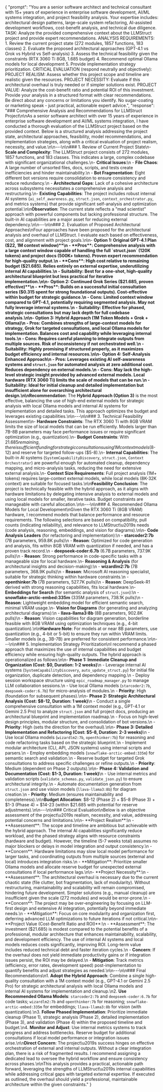 {
  "prompt": "You are a senior software architect and technical consultant with 15+ years of experience in enterprise software development, AI/ML systems integration, and project feasibility analysis. Your expertise includes: architectural design patterns, large-scale system refactoring, AI-assisted development workflows, cost-benefit analysis, and technical due diligence. TASK: Analyze the provided comprehensive context about the LLMStruct project and provide expert recommendations. ANALYSIS REQUIREMENTS: 1. Review the current project state (272 modules, 1857 functions, 183 classes) 2. Evaluate the proposed architectural approaches (GPT-4.1 vs Grok vs Hybrid vs Self-analysis) 3. Assess the technical feasibility given the constraints (RTX 3060 Ti 8GB, 1.685 budget) 4. Recommend optimal Ollama models for local development 5. Provide implementation strategy prioritization. CRITICAL EVALUATION (respond neutrally and objectively): PROJECT REALISM: Assess whether this project scope and timeline are realistic given the resources. PROJECT NECESSITY: Evaluate if this architectural overhaul is truly needed or if simpler solutions exist. PROJECT VALUE: Analyze the cost-benefit ratio and potential ROI of this investment. Provide your analysis in a structured format with clear recommendations. Be direct about any concerns or limitations you identify. No sugar-coating or marketing speak - just practical, actionable expert advice.",
  "response": "### Comprehensive Analysis and Recommendations for LLMStruct Project\n\nAs a senior software architect with over 15 years of experience in enterprise software development and AI/ML systems integration, I have conducted a thorough evaluation of the LLMStruct project based on the provided context. Below is a structured analysis addressing the project state, architectural approaches, feasibility, model recommendations, and implementation strategies, along with a critical evaluation of project realism, necessity, and value.\n\n---\n\n### 1. Review of Current Project State\n- **Scale and Complexity**: The LLMStruct project consists of 272 modules, 1857 functions, and 183 classes. This indicates a large, complex codebase with significant organizational challenges.\n- **Critical Issues**:\n  - **File Chaos**: A large number of unsorted files, docs, scripts, and tests create inefficiencies and hinder maintainability.\n  - **Bot Fragmentation**: Eight different bot versions require consolidation to ensure consistency and reduce redundancy.\n  - **Architectural Gaps**: Lack of a cohesive architecture across subsystems necessitates a comprehensive analysis and restructuring.\n- **Existing Capabilities**: The project includes robust internal AI systems (`ai_self_awareness.py`, `struct.json`, `context_orchestrator.py`, and metrics systems) that provide significant self-analysis and optimization potential.\n\n**Observation**: The current state reflects a \"mad scientist\" approach with powerful components but lacking professional structure. The built-in AI capabilities are a major asset for reducing external dependency.\n\n---\n\n### 2. Evaluation of Proposed Architectural Approaches\nFour approaches have been proposed for the architectural analysis and overhaul of LLMStruct. I evaluate each based on effectiveness, cost, and alignment with project goals.\n\n- **Option 1: Original GPT-4.1 Plan ($22, 1M context window)**\n  - **Pros**: Comprehensive analysis with a large context window capable of handling the full `struct.json` (120K tokens) and project docs (500K+ tokens). Proven expert recommendation for high-quality output.\n  - **Cons**: High cost relative to remaining budget ($21.685). Relies entirely on external expertise, underutilizing internal AI capabilities.\n  - **Suitability**: Best for a one-shot, high-quality architectural blueprint but less practical for iterative implementation.\n\n- **Option 2: Continued Grok Series ($21.685, proven effective)**\n  - **Pros**: Builds on a successful initial consultation series ($0.315 spent for strong foundational outputs). Cost-effective within budget for strategic guidance.\n  - **Cons**: Limited context window compared to GPT-4.1, potentially requiring segmented analysis. May not fully leverage internal systems.\n  - **Suitability**: Effective for phased, strategic consultations but may lack depth for full codebase analysis.\n\n- **Option 3: Hybrid Approach (1M Token Models + Grok + Ollama)**\n  - **Pros**: Combines strengths of large-context models for strategy, Grok for targeted consultations, and local Ollama models for implementation. Balances cost and capability while leveraging internal tools.\n  - **Cons**: Requires careful planning to integrate outputs from multiple sources. Risk of inconsistency if not orchestrated well.\n  - **Suitability**: Highly promising if structured properly, as it maximizes budget efficiency and internal resources.\n\n- **Option 4: Self-Analysis Enhanced Approach**\n  - **Pros**: Leverages existing AI self-awareness systems and `struct.json` for automated analysis at zero additional cost. Reduces dependency on external models.\n  - **Cons**: May lack the high-level strategic insight provided by advanced external models. Local hardware (RTX 3060 Ti) limits the scale of models that can be run.\n  - **Suitability**: Ideal for initial cleanup and detailed implementation but insufficient alone for overarching architectural design.\n\n**Recommendation**: The **Hybrid Approach (Option 3)** is the most effective, balancing the use of high-end external models for strategic analysis with local Ollama models and internal AI systems for implementation and detailed tasks. This approach optimizes the budget and leverages existing capabilities.\n\n---\n\n### 3. Technical Feasibility Assessment\n- **Hardware Constraints**: The RTX 3060 Ti with 8GB VRAM limits the size of local models that can be run efficiently. Models larger than 7B-8B parameters may face performance issues or require significant optimization (e.g., quantization).\n- **Budget Constraints**: With $21.685 remaining, there is sufficient funding for strategic consultations using 1M context models ($8-12) and reserve for targeted follow-ups ($5-8).\n- **Internal Capabilities**: The built-in AI systems (`SystemCapabilityDiscovery`, `struct.json`, `Context Orchestrator`) are powerful enough for automated cleanup, dependency mapping, and micro-analysis tasks, reducing the need for extensive external analysis.\n- **Context Size Requirements**: Full project analysis (1M+ tokens) requires large-context external models, while local models (8K-32K context) are suitable for focused tasks.\n\n**Feasibility Conclusion**: The project is technically feasible with the hybrid approach, as it aligns with hardware limitations by delegating intensive analysis to external models and using local models for smaller, iterative tasks. Budget constraints are manageable with careful allocation.\n\n---\n\n### 4. Recommended Ollama Models for Local Development\nGiven the RTX 3060 Ti (8GB VRAM) hardware, I recommend models that balance performance and resource requirements. The following selections are based on compatibility, pull counts (indicating reliability), and relevance to LLMStruct\u2019s needs (code analysis, reasoning, embeddings, and vision for diagrams).\n\n- **Code Analysis Leaders** (for refactoring and implementation):\n  - **starcoder2:7b** (7B parameters, 959.8K pulls)\n    - **Reason**: Optimized for code generation and analysis, fits within 8GB VRAM with quantization if needed, and has a proven track record.\n  - **deepseek-coder:6.7b** (6.7B parameters, 737.9K pulls)\n    - **Reason**: Strong performance in code-specific tasks with a manageable size for local hardware.\n- **Reasoning & Analysis** (for architectural insights and decision-making):\n  - **wizardlm2:7b** (7B parameters, 368.9K pulls)\n    - **Reason**: Microsoft AI reasoning specialist, suitable for strategic thinking within hardware constraints.\n  - **openthinker:7b** (7B parameters, 527.7K pulls)\n    - **Reason**: DeepSeek-R1 derived with strong reasoning capabilities, fits local hardware.\n- **Embeddings for Search** (for semantic analysis of `struct.json`):\n  - **snowflake-arctic-embed:335m** (335M parameters, 738.1K pulls)\n    - **Reason**: Lightweight embedding model for efficient semantic search, minimal VRAM usage.\n- **Vision for Diagrams** (for generating and analyzing architectural diagrams):\n  - **llava-llama3:8b** (8B parameters, 902.8K pulls)\n    - **Reason**: Vision capabilities for diagram generation, borderline feasible with 8GB VRAM using optimization techniques (e.g., 4-bit quantization).\n\n**Hardware Note**: For models at or near 8B parameters, use quantization (e.g., 4-bit or 5-bit) to ensure they run within VRAM limits. Smaller models (e.g., 3B-7B) are preferred for consistent performance.\n\n---\n\n### 5. Implementation Strategy Prioritization\nI recommend a phased approach that maximizes the use of internal capabilities and budget efficiency while ensuring high-quality outputs. The hybrid approach is operationalized as follows:\n\n- **Phase 1: Immediate Cleanup and Organization (Cost: $0, Duration: 1-2 weeks)**\n  - Leverage internal AI systems (`SystemCapabilityDiscovery`, `auto_update_struct.py`) for initial file organization, duplicate detection, and dependency mapping.\n  - Deploy session workspace structure using `epic_roadmap_manager.py` to manage LLM collaboration sessions.\n  - Use local Ollama models (`starcoder2:7b`, `deepseek-coder:6.7b`) for micro-analysis of modules.\n  - **Priority**: High (foundation for subsequent phases).\n\n- **Phase 2: Strategic Architectural Analysis (Cost: $8-12, Duration: 1 week)**\n  - Conduct a single comprehensive consultation with a 1M context model (e.g., GPT-4.1 or Gemini 2.5 Pro) to analyze `struct.json` and full project docs, producing an architectural blueprint and implementation roadmap.\n  - Focus on high-level design principles, modular structure, and consolidation of bot versions.\n  - **Priority**: High (sets the direction for the overhaul).\n\n- **Phase 3: Detailed Implementation and Refactoring (Cost: $5-8, Duration: 2-3 weeks)**\n  - Use local Ollama models (`wizardlm2:7b`, `openthinker:7b`) for reasoning and code refactoring tasks based on the strategic blueprint.\n  - Implement modular architecture (CLI, API, JSON systems) using internal scripts and parsers.\n  - Employ embedding models (`snowflake-arctic-embed:335m`) for semantic search and validation.\n  - Reserve budget for targeted Grok consultations to address specific challenges or refine outputs.\n  - **Priority**: Medium (dependent on Phase 2 outputs).\n\n- **Phase 4: Validation and Documentation (Cost: $1-3, Duration: 1 week)**\n  - Use internal metrics and validation scripts (`validate_schemas.py`, `validate_json.py`) to ensure architectural integrity.\n  - Automate documentation generation from `struct.json` and use vision models (`llava-llama3:8b`) for diagram creation.\n  - **Priority**: Medium (ensures maintainability and completeness).\n\n**Budget Allocation**: $8-12 (Phase 2) + $5-8 (Phase 3) + $1-3 (Phase 4) = $14-23 (within $21.685 with potential for reserve adjustments).\n\n---\n\n### Critical Evaluation\nBelow is an objective assessment of the project\u2019s realism, necessity, and value, addressing potential concerns and limitations.\n\n- **Project Realism**:\n  - **Assessment**: The scope and timeline are ambitious but achievable with the hybrid approach. The internal AI capabilities significantly reduce workload, and the phased strategy aligns with resource constraints (hardware and budget). However, the timeline (5-7 weeks total) assumes no major blockers or delays in model integration and output consistency.\n  - **Concern**: Hardware limitations may slow local model performance for larger tasks, and coordinating outputs from multiple sources (external and local) introduces integration risks.\n  - **Mitigation**: Prioritize smaller Ollama models and allocate reserve budget for unexpected external consultations if local performance lags.\n\n- **Project Necessity**:\n  - **Assessment**: The architectural overhaul is necessary due to the current chaotic state (file clutter, bot fragmentation, lack of modularity). Without restructuring, maintainability and scalability will remain compromised, hindering future development. Simpler solutions (e.g., manual cleanup) are insufficient given the scale (272 modules) and would be error-prone.\n  - **Concern**: The project may be over-engineering by focusing on LLM-first design and extensive AI integration, potentially beyond immediate needs.\n  - **Mitigation**: Focus on core modularity and organization first, deferring advanced LLM optimizations to future iterations if not critical.\n\n- **Project Value (Cost-Benefit Ratio and ROI)**:\n  - **Assessment**: The investment ($21.685) is modest compared to the potential benefits of a professional, modular architecture that enhances maintainability, scalability, and development efficiency. The use of internal AI systems and local models reduces costs significantly, improving ROI. Long-term value includes reduced technical debt and faster iteration cycles.\n  - **Concern**: If the overhaul does not yield immediate productivity gains or if integration issues persist, the ROI may be delayed.\n  - **Mitigation**: Track metrics (efficiency, error rates, development speed) post-implementation to quantify benefits and adjust strategies as needed.\n\n---\n\n### Final Recommendations\n1. **Adopt the Hybrid Approach**: Combine a single high-quality consultation with a 1M context model (e.g., GPT-4.1 or Gemini 2.5 Pro) for strategic architectural analysis with local Ollama models and internal AI systems for implementation and cleanup.\n2. **Use Recommended Ollama Models**: `starcoder2:7b` and `deepseek-coder:6.7b` for code tasks; `wizardlm2:7b` and `openthinker:7b` for reasoning; `snowflake-arctic-embed:335m` for embeddings; `llava-llama3:8b` for vision (with quantization).\n3. **Follow Phased Implementation**: Prioritize immediate cleanup (Phase 1), strategic analysis (Phase 2), detailed implementation (Phase 3), and validation (Phase 4) within the proposed timeline and budget.\n4. **Monitor and Adjust**: Use internal metrics systems to track progress and address bottlenecks. Reserve budget for additional consultations if local model performance or integration issues arise.\n\n**Direct Concern**: The project\u2019s success hinges on effective orchestration of external and internal outputs. Without a clear integration plan, there is a risk of fragmented results. I recommend assigning a dedicated lead to oversee the hybrid workflow and ensure consistency across phases.\n\nThis analysis provides a practical, actionable path forward, leveraging the strengths of LLMStruct\u2019s internal capabilities while addressing critical gaps with targeted external expertise. If executed as outlined, the overhaul should yield a professional, maintainable architecture within the given constraints."
}